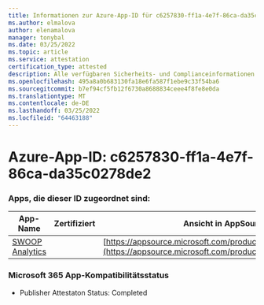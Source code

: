 ```yaml
---
title: Informationen zur Azure-App-ID für c6257830-ff1a-4e7f-86ca-da35c0278de2
ms.author: elmalova
author: elenamalova
manager: tonybal
ms.date: 03/25/2022
ms.topic: article
ms.service: attestation
certification_type: attested
description: Alle verfügbaren Sicherheits- und Complianceinformationen für c6257830-ff1a-4e7f-86ca-da35c0278de2.
ms.openlocfilehash: 495a8a0b683130fa18e6fa587f1ebe9c33f54ba6
ms.sourcegitcommit: b7ef94cf5fb12f6730a8688834ceee4f8fe8e0da
ms.translationtype: MT
ms.contentlocale: de-DE
ms.lasthandoff: 03/25/2022
ms.locfileid: "64463188"
---
```

# <a name="azure-app-id-c6257830-ff1a-4e7f-86ca-da35c0278de2"></a>Azure-App-ID: c6257830-ff1a-4e7f-86ca-da35c0278de2


### <a name="apps-associated-with-this-id"></a>Apps, die dieser ID zugeordnet sind:
| **App-Name** | **Zertifiziert** | **Ansicht in AppSource** |
|--------------|---------------|-----------------------|
| [SWOOP Analytics](../forward/WA200000877.md) |  | [https://appsource.microsoft.com/product/office/WA200000877](https://appsource.microsoft.com/product/office/WA200000877) |

### <a name="microsoft-365-app-compliance-status"></a>Microsoft 365 App-Kompatibilitätsstatus
- Publisher Attestaton Status: Completed
